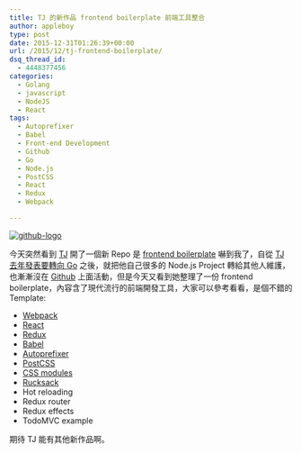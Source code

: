 ```yaml
---
title: TJ 的新作品 frontend boilerplate 前端工具整合
author: appleboy
type: post
date: 2015-12-31T01:26:39+00:00
url: /2015/12/tj-frontend-boilerplate/
dsq_thread_id:
  - 4448377456
categories:
  - Golang
  - javascript
  - NodeJS
  - React
tags:
  - Autoprefixer
  - Babel
  - Front-end Development
  - Github
  - Go
  - Node.js
  - PostCSS
  - React
  - Redux
  - Webpack

---
```

<a data-flickr-embed="true"  href="https://www.flickr.com/photos/appleboy/13158675193/" title="github-logo"><img src="https://i2.wp.com/farm3.staticflickr.com/2238/13158675193_2892abac95.jpg?resize=500%2C198&#038;ssl=1" alt="github-logo" data-recalc-dims="1" /></a>

今天突然看到 [TJ][1] 開了一個新 Repo 是 [frontend boilerplate][2] 嚇到我了，自從 [TJ 去年發表要轉向 Go][3] 之後，就把他自己很多的 Node.js Project 轉給其他人維護，也漸漸沒在 [Github][4] 上面活動，但是今天又看到她整理了一份 frontend boilerplate，內容含了現代流行的前端開發工具，大家可以參考看看，是個不錯的 Template:

  * [Webpack][5]
  * [React][6]
  * [Redux][7]
  * [Babel][8]
  * [Autoprefixer][9]
  * [PostCSS][10]
  * [CSS modules][11]
  * [Rucksack][12]
  * Hot reloading
  * Redux router
  * Redux effects
  * TodoMVC example

期待 TJ 能有其他新作品啊。

 [1]: https://github.com/tj
 [2]: https://github.com/tj/frontend-boilerplate
 [3]: https://medium.com/@tjholowaychuk/farewell-node-js-4ba9e7f3e52b
 [4]: https://github.com/
 [5]: https://webpack.github.io
 [6]: https://facebook.github.io/react/
 [7]: https://github.com/rackt/redux
 [8]: https://babeljs.io/
 [9]: https://github.com/postcss/autoprefixer
 [10]: https://github.com/postcss/postcss
 [11]: https://github.com/outpunk/postcss-modules
 [12]: http://simplaio.github.io/rucksack/docs